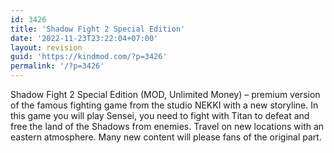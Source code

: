 ```yaml
---
id: 3426
title: 'Shadow Fight 2 Special Edition'
date: '2022-11-23T23:22:04+07:00'
layout: revision
guid: 'https://kindmod.com/?p=3426'
permalink: '/?p=3426'
---
```


Shadow Fight 2 Special Edition (MOD, Unlimited Money) – premium version of the famous fighting game from the studio NEKKI with a new storyline. In this game you will play Sensei, you need to fight with Titan to defeat and free the land of the Shadows from enemies. Travel on new locations with an eastern atmosphere. Many new content will please fans of the original part.